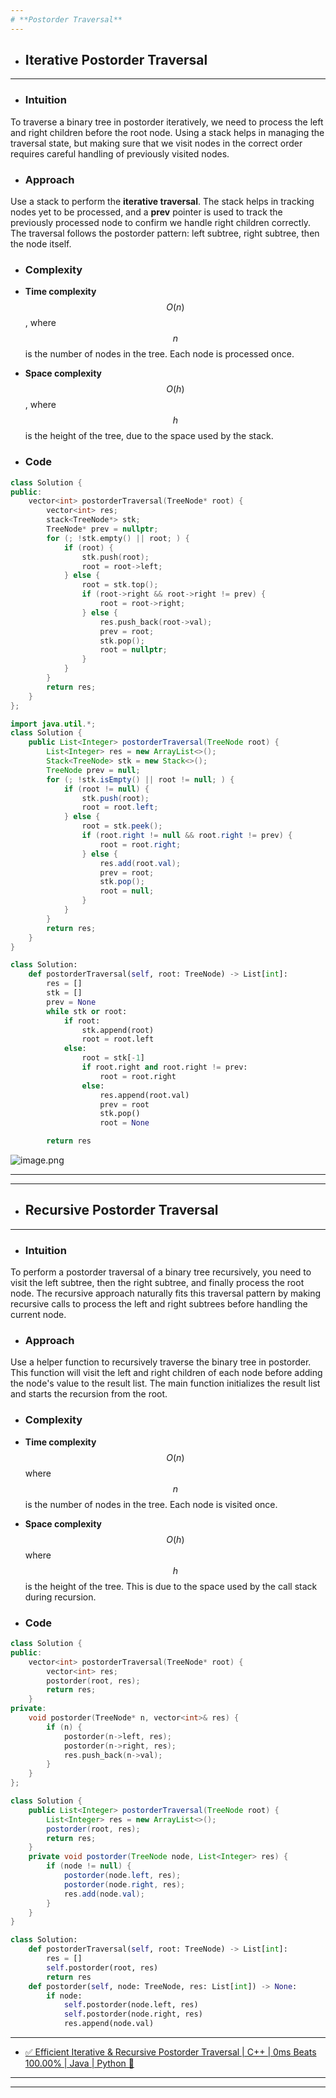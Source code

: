 ```yaml
---
# **Postorder Traversal**
---
```

- ## **Iterative Postorder Traversal**
---
- ### Intuition
To traverse a binary tree in postorder iteratively, we need to process the left and right children before the root node. Using a stack helps in managing the traversal state, but making sure that we visit nodes in the correct order requires careful handling of previously visited nodes.

- ### Approach
Use a stack to perform the **iterative traversal**. The stack helps in tracking nodes yet to be processed, and a **prev** pointer is used to track the previously processed node to confirm we handle right children correctly. The traversal follows the postorder pattern: left subtree, right subtree, then the node itself.

- ### Complexity
- **Time complexity** $$O(n)$$, where $$n$$ is the number of nodes in the tree. Each node is processed once.
- **Space complexity** $$O(h)$$, where $$h$$ is the height of the tree, due to the space used by the stack.

- ### Code
```cpp []
class Solution {
public:
    vector<int> postorderTraversal(TreeNode* root) {
        vector<int> res;
        stack<TreeNode*> stk;
        TreeNode* prev = nullptr;
        for (; !stk.empty() || root; ) {
            if (root) {
                stk.push(root);
                root = root->left;
            } else {
                root = stk.top();
                if (root->right && root->right != prev) {
                    root = root->right;
                } else {
                    res.push_back(root->val);
                    prev = root;
                    stk.pop();
                    root = nullptr;
                }
            }
        }
        return res;
    }
};
```

```java []
import java.util.*;
class Solution {
    public List<Integer> postorderTraversal(TreeNode root) {
        List<Integer> res = new ArrayList<>();
        Stack<TreeNode> stk = new Stack<>();
        TreeNode prev = null;
        for (; !stk.isEmpty() || root != null; ) {
            if (root != null) {
                stk.push(root);
                root = root.left;
            } else {
                root = stk.peek();
                if (root.right != null && root.right != prev) {
                    root = root.right;
                } else {
                    res.add(root.val);
                    prev = root;
                    stk.pop();
                    root = null;
                }
            }
        }
        return res;
    }
}
```

```python []
class Solution:
    def postorderTraversal(self, root: TreeNode) -> List[int]:
        res = []
        stk = []
        prev = None
        while stk or root:
            if root:
                stk.append(root)
                root = root.left
            else:
                root = stk[-1]
                if root.right and root.right != prev:
                    root = root.right
                else:
                    res.append(root.val)
                    prev = root
                    stk.pop()
                    root = None

        return res
```
![image.png](https://assets.leetcode.com/users/images/3ef60cb6-a014-443d-9fbf-83f1bc986087_1724547970.541586.png)

---

_______

- ## **Recursive Postorder Traversal**
---

- ### Intuition
To perform a postorder traversal of a binary tree recursively, you need to visit the left subtree, then the right subtree, and finally process the root node. The recursive approach naturally fits this traversal pattern by making recursive calls to process the left and right subtrees before handling the current node.

- ### Approach
Use a helper function to recursively traverse the binary tree in postorder. This function will visit the left and right children of each node before adding the node's value to the result list. The main function initializes the result list and starts the recursion from the root.

- ### Complexity
- **Time complexity** $$O(n)$$ where $$n$$ is the number of nodes in the tree. Each node is visited once.
- **Space complexity** $$O(h)$$ where $$h$$ is the height of the tree. This is due to the space used by the call stack during recursion.

- ### Code
```cpp []
class Solution {
public:
    vector<int> postorderTraversal(TreeNode* root) {
        vector<int> res;
        postorder(root, res);
        return res;
    }
private:
    void postorder(TreeNode* n, vector<int>& res) {
        if (n) {
            postorder(n->left, res);
            postorder(n->right, res);
            res.push_back(n->val);
        }
    }
};
```

```java []
class Solution {
    public List<Integer> postorderTraversal(TreeNode root) {
        List<Integer> res = new ArrayList<>();
        postorder(root, res);
        return res;
    }
    private void postorder(TreeNode node, List<Integer> res) {
        if (node != null) {
            postorder(node.left, res);
            postorder(node.right, res);
            res.add(node.val);
        }
    }
}
```

```python []
class Solution:
    def postorderTraversal(self, root: TreeNode) -> List[int]:
        res = []
        self.postorder(root, res)
        return res
    def postorder(self, node: TreeNode, res: List[int]) -> None:
        if node:
            self.postorder(node.left, res)
            self.postorder(node.right, res)
            res.append(node.val)
```
---
- [✅ Efficient Iterative & Recursive Postorder Traversal | C++ | 0ms Beats 100.00% | Java | Python 🌟](https://leetcode.com/problems/binary-tree-postorder-traversal/solutions/5686261/efficient-iterative-recursive-postorder-traversal-c-0ms-beats-100-00-java-python)
---

---